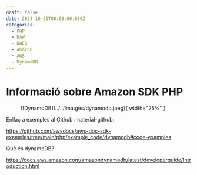 ```yaml
---
draft: false
date: 2024-10-30T00:00:00.000Z 
categories:
  - PHP
  - DAW
  - DWES
  - Amazon
  - AWS
  - DynamoDB
---
```


# Informació sobre Amazon SDK PHP

<figure markdown="span">
  ![DynamoDB](../../imatges/dynamodb.jpeg){ width="25%" }
</figure>

Enllaç a exemples al Github :material-github:

https://github.com/awsdocs/aws-doc-sdk-examples/tree/main/php/example_code/dynamodb#code-examples

Què és dynamoDB?

https://docs.aws.amazon.com/amazondynamodb/latest/developerguide/Introduction.html